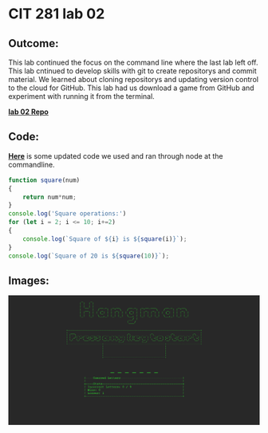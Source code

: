 # CIT 281 lab 02

## Outcome:

This lab continued the focus on the command line where the last lab left off. 
This lab cntinued to develop skills with git to create repositorys and commit material.
We learned about cloning repositorys and updating version control to the cloud for GitHub.
This lab had us download a game from GitHub and experiment with running it from the terminal.
   
**[lab 02 Repo](https://github.com/UO-CIT-Myles-P-D/cit281-lab02)**
   
## Code:    
   
**[Here](https://github.com/Myles-P-D/cit281-lab02/blob/main/lab-02-node.js)** is some updated code we used and ran through node at the commandline.    
   
```javascript
function square(num)
{
    return num*num; 
}
console.log('Square operations:')
for (let i = 2; i <= 10; i+=2)
{
    console.log(`Square of ${i} is ${square(i)}`);
}
console.log(`Square of 20 is ${square(10)}`);
```
   
## Images:    
   
![Hangman.png](https://github.com/Myles-P-D/cit281-lab02/blob/main/hangman.png?raw=true "Hangman game screenshot")     


